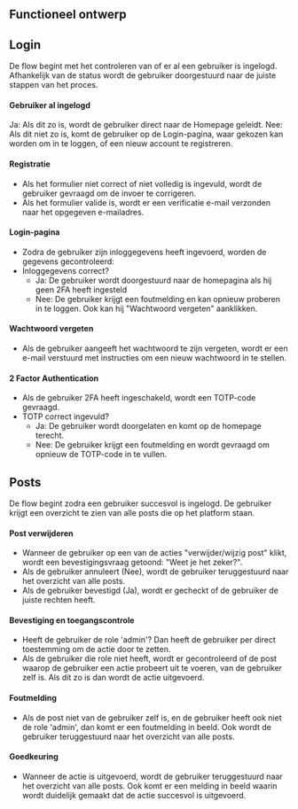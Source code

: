 ## Functioneel ontwerp

## Login
De flow begint met het controleren van of er al een gebruiker is ingelogd. 
Afhankelijk van de status wordt de gebruiker doorgestuurd naar de juiste stappen van het proces.

#### Gebruiker al ingelogd
Ja: Als dit zo is, wordt de gebruiker direct naar de Homepage geleidt.
Nee: Als dit niet zo is, komt de gebruiker op de Login-pagina, waar gekozen kan worden om in te loggen, of een nieuw account te registreren.

#### Registratie
- Als het formulier niet correct of niet volledig is ingevuld, wordt de gebruiker gevraagd om de invoer te corrigeren.
- Als het formulier valide is, wordt er een verificatie e-mail verzonden naar het opgegeven e-mailadres.

#### Login-pagina
- Zodra de gebruiker zijn inloggegevens heeft ingevoerd, worden de gegevens gecontroleerd:
- Inloggegevens correct?
  - Ja: De gebruiker wordt doorgestuurd naar de homepagina als hij geen 2FA heeft ingesteld
  - Nee: De gebruiker krijgt een foutmelding en kan opnieuw proberen in te loggen. Ook kan hij "Wachtwoord vergeten" aanklikken.

#### Wachtwoord vergeten
- Als de gebruiker aangeeft het wachtwoord te zijn vergeten, wordt er een e-mail verstuurd met instructies om een nieuw wachtwoord in te stellen.

#### 2 Factor Authentication
- Als de gebruiker 2FA heeft ingeschakeld, wordt een TOTP-code gevraagd.
- TOTP correct ingevuld?
  - Ja: De gebruiker wordt doorgelaten en komt op de homepage terecht.
  - Nee: De gebruiker krijgt een foutmelding en wordt gevraagd om opnieuw de TOTP-code in te vullen.


## Posts
De flow begint zodra een gebruiker succesvol is ingelogd. 
De gebruiker krijgt een overzicht te zien van alle posts die op het platform staan.

#### Post verwijderen
- Wanneer de gebruiker op een van de acties "verwijder/wijzig post" klikt, wordt een bevestigingsvraag getoond: "Weet je het zeker?".
- Als de gebruiker annuleert (Nee), wordt de gebruiker teruggestuurd naar het overzicht van alle posts.
- Als de gebruiker bevestigd (Ja), wordt er gecheckt of de gebruiker de juiste rechten heeft.

#### Bevestiging en toegangscontrole
- Heeft de gebruiker de role 'admin'? Dan heeft de gebruiker per direct toestemming om de actie door te zetten.
- Als de gebruiker die role niet heeft, wordt er gecontroleerd of de post waarop de gebruiker een actie probeert uit te voeren,
van de gebruiker zelf is. Als dit zo is dan wordt de actie uitgevoerd.

#### Foutmelding
-  Als de post niet van de gebruiker zelf is, en de gebruiker heeft ook niet de role 'admin',
dan komt er een foutmelding in beeld. Ook wordt de gebruiker teruggestuurd naar het overzicht van alle posts.

#### Goedkeuring
- Wanneer de actie is uitgevoerd, wordt de gebruiker teruggestuurd naar het overzicht van alle posts.
Ook komt er een melding in beeld waarin wordt duidelijk gemaakt dat de actie succesvol is uitgevoerd.